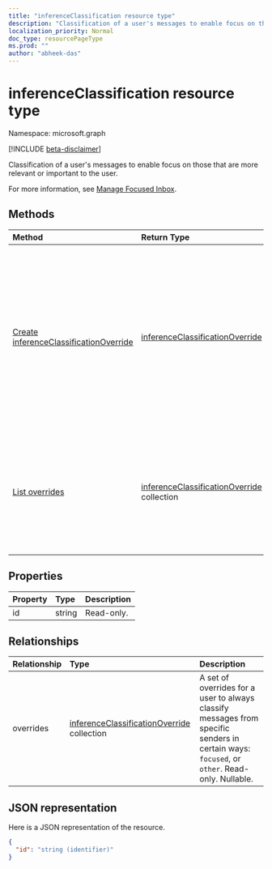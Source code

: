 ```yaml
---
title: "inferenceClassification resource type"
description: "Classification of a user's messages to enable focus on those that are more relevant or important to the user. "
localization_priority: Normal
doc_type: resourcePageType
ms.prod: ""
author: "abheek-das"
---
```


# inferenceClassification resource type

Namespace: microsoft.graph

[!INCLUDE [beta-disclaimer](../../includes/beta-disclaimer.md)]

Classification of a user's messages to enable focus on those that are more relevant or important to the user.

For more information, see [Manage Focused Inbox](manage-focused-inbox.md).


## Methods

| Method		   | Return Type	|Description|
|:---------------|:--------|:----------|
|[Create inferenceClassificationOverride](../api/inferenceclassification-post-overrides.md) |[inferenceClassificationOverride](inferenceclassificationoverride.md)| Create an override for a sender identified by an SMTP address. Future messages from that SMTP address will be consistently classified as specified in the override.|
|[List overrides](../api/inferenceclassification-list-overrides.md) |[inferenceClassificationOverride](inferenceclassificationoverride.md) collection| Get the overrides that a user has set up to always classify messages from certain senders in specific ways.|

## Properties
| Property	   | Type	|Description|
|:---------------|:--------|:----------|
|id|string| Read-only.|

## Relationships
| Relationship | Type	|Description|
|:---------------|:--------|:----------|
|overrides|[inferenceClassificationOverride](inferenceclassificationoverride.md) collection| A set of overrides for a user to always classify messages from specific senders in certain ways: `focused`, or `other`. Read-only. Nullable.|

## JSON representation

Here is a JSON representation of the resource.

<!-- {
  "blockType": "resource",
  "keyProperty": "id",
  "optionalProperties": [

  ],
  "@odata.type": "microsoft.graph.inferenceClassification"
}-->

```json
{
  "id": "string (identifier)"
}

```

<!-- uuid: 8fcb5dbc-d5aa-4681-8e31-b001d5168d79
2015-10-25 14:57:30 UTC -->
<!--
{
  "type": "#page.annotation",
  "description": "inferenceClassification resource",
  "keywords": "",
  "section": "documentation",
  "tocPath": "",
  "suppressions": []
}
-->


